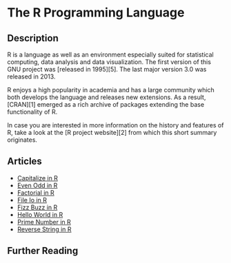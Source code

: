 # The R Programming Language

## Description

R is a language as well as an environment especially suited for statistical
computing, data analysis and data visualization. The first version of this
GNU project was [released in 1995][5]. The last major version 3.0 was released in
2013.

R enjoys a high popularity in academia and has a large community which both
develops the language and releases new extensions. As a result, [CRAN][1]
emerged as a rich archive of packages extending the base functionality of R.

In case you are interested in more information on the history and features of R,
take a look at the [R project website][2] from which this short summary
originates.


## Articles

- [Capitalize in R](https://sampleprograms.io/projects/capitalize/r)
- [Even Odd in R](https://sampleprograms.io/projects/even-odd/r)
- [Factorial in R](https://sampleprograms.io/projects/factorial/r)
- [File Io in R](https://sampleprograms.io/projects/file-io/r)
- [Fizz Buzz in R](https://sampleprograms.io/projects/fizz-buzz/r)
- [Hello World in R](https://sampleprograms.io/projects/hello-world/r)
- [Prime Number in R](https://sampleprograms.io/projects/prime-number/r)
- [Reverse String in R](https://sampleprograms.io/projects/reverse-string/r)

## Further Reading